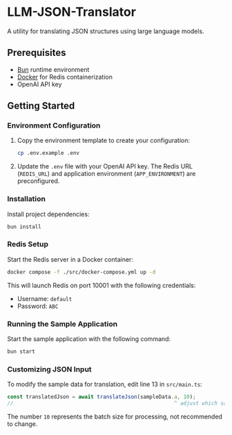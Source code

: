 # LLM-JSON-Translator

A utility for translating JSON structures using large language models.

## Prerequisites

- [Bun](https://bun.sh/) runtime environment
- [Docker](https://www.docker.com/) for Redis containerization
- OpenAI API key

## Getting Started

### Environment Configuration

1. Copy the environment template to create your configuration:
   ```bash
   cp .env.example .env
   ```

2. Update the `.env` file with your OpenAI API key. The Redis URL (`REDIS_URL`) and application environment (`APP_ENVIRONMENT`) are preconfigured.

### Installation

Install project dependencies:

```bash
bun install
```

### Redis Setup

Start the Redis server in a Docker container:

```bash
docker compose -f ./src/docker-compose.yml up -d
```

This will launch Redis on port 10001 with the following credentials:
- Username: `default`
- Password: `ABC`

### Running the Sample Application

Start the sample application with the following command:

```bash
bun start
```

### Customizing JSON Input

To modify the sample data for translation, edit line 13 in `src/main.ts`:

```typescript
const translatedJson = await translateJson(sampleData.a, 10);
//                                                    ^ adjust which sample json data to translate here
```

The number `10` represents the batch size for processing, not recommended to change.